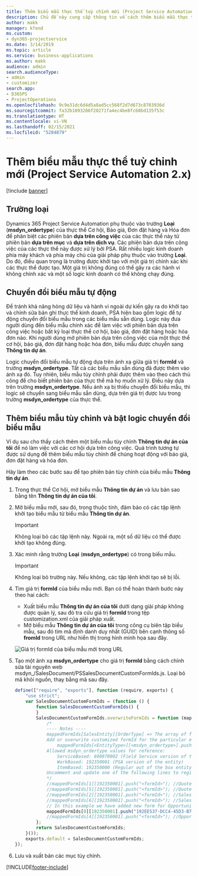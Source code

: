 ```yaml
---
title: Thêm biểu mẫu thực thể tuỳ chỉnh mới (Project Service Automation 2.x)
description: Chủ đề này cung cấp thông tin về cách thêm biểu mẫu thực thể tùy chỉnh cho cơ hội, báo giá, đơn đặt hàng hoặc hóa đơn trong Dynamics 365 Project Service Automation 2.x.
author: makk
manager: kfend
ms.custom:
- dyn365-projectservice
ms.date: 3/14/2019
ms.topic: article
ms.service: business-applications
ms.author: makk
audience: admin
search.audienceType:
- admin
- customizer
search.app:
- D365PS
- ProjectOperations
ms.openlocfilehash: 9c9e31dc6d4d5a8ad5cc568f2d7d673c8703936d
ms.sourcegitcommit: fa32b1893286f20271fa4ec4be8fc68bd135f53c
ms.translationtype: HT
ms.contentlocale: vi-VN
ms.lasthandoff: 02/15/2021
ms.locfileid: "5284879"
---
```

# <a name="add-new-custom-entity-forms-project-service-automation-2x"></a>Thêm biểu mẫu thực thể tuỳ chỉnh mới (Project Service Automation 2.x)

[!include [banner](../../includes/psa-now-project-operations.md)]

## <a name="type-field"></a>Trường loại 

Dynamics 365 Project Service Automation phụ thuộc vào trường **Loại** (**msdyn\_ordertype**) của thực thể Cơ hội, Báo giá, Đơn đặt hàng và Hóa đơn để phân biệt các phiên bản **dựa trên công việc** của các thực thể này từ phiên bản **dựa trên mục** và **dựa trên dịch vụ**. Các phiên bản dựa trên công việc của các thực thể này được xử lý bởi PSA. Rất nhiều logic kinh doanh phía máy khách và phía máy chủ của giải pháp phụ thuộc vào trường **Loại**. Do đó, điều quan trọng là trường được khởi tạo với một giá trị chính xác khi các thực thể được tạo. Một giá trị không đúng có thể gây ra các hành vi không chính xác và một số logic kinh doanh có thể không chạy đúng.

## <a name="automatic-form-switching"></a>Chuyển đổi biểu mẫu tự động

Để tránh khả năng hỏng dữ liệu và hành vi ngoài dự kiến gây ra do khởi tạo và chỉnh sửa bản ghi thực thể kinh doanh, PSA hiện bao gồm logic để tự động chuyển đổi biểu mẫu trong các biểu mẫu sẵn dùng. Logic này đưa người dùng đến biểu mẫu chính xác để làm việc với phiên bản dựa trên công việc hoặc bất kỳ loại thực thể cơ hội, báo giá, đơn đặt hàng hoặc hóa đơn nào. Khi người dùng mở phiên bản dựa trên công việc của một thực thể cơ hội, báo giá, đơn đặt hàng hoặc hóa đơn, biểu mẫu được chuyển sang **Thông tin dự án**.

Logic chuyển đổi biểu mẫu tự động dựa trên ánh xạ giữa giá trị **formId** và trường **msdyn\_ordertype**. Tất cả các biểu mẫu sẵn dùng đã được thêm vào ánh xạ đó. Tuy nhiên, biểu mẫu tùy chỉnh phải được thêm vào theo cách thủ công để cho biết phiên bản của thực thể mà họ muốn xử lý. Điều này dựa trên trường **msdyn\_ordertype**. Nếu ánh xạ bị thiếu chuyển đổi biểu mẫu, thì logic sẽ chuyển sang biểu mẫu sẵn dùng, dựa trên giá trị được lưu trong trường **msdyn\_ordertype** của thực thể.

## <a name="add-custom-forms-and-turn-on-the-form-switching-logic"></a>Thêm biểu mẫu tùy chỉnh và bật logic chuyển đổi biểu mẫu

Ví dụ sau cho thấy cách thêm một biểu mẫu tùy chỉnh **Thông tin dự án của tôi** để nó làm việc với các cơ hội dựa trên công việc. Quá trình tương tự được sử dụng để thêm biểu mẫu tùy chỉnh để chúng hoạt động với báo giá, đơn đặt hàng và hóa đơn.

Hãy làm theo các bước sau để tạo phiên bản tùy chỉnh của biểu mẫu **Thông tin dự án**.

1. Trong thực thể Cơ hội, mở biểu mẫu **Thông tin dự án** và lưu bản sao bằng tên **Thông tin dự án của tôi**.
2. Mở biểu mẫu mới, sau đó, trong thuộc tính, đảm bảo có các tập lệnh khởi tạo biểu mẫu từ biểu mẫu **Thông tin dự án**. 

    > [!IMPORTANT]
    > Không loại bỏ các tập lệnh này. Ngoài ra, một số dữ liệu có thể được khởi tạo không đúng.

3. Xác minh rằng trường **Loại** (**msdyn\_ordertype**) có trong biểu mẫu. 

    > [!IMPORTANT]
    > Không loại bỏ trường này. Nếu không, các tập lệnh khởi tạo sẽ bị lỗi.

4. Tìm giá trị **formId** của biểu mẫu mới. Bạn có thể hoàn thành bước này theo hai cách:

    - Xuất biểu mẫu **Thông tin dự án của tôi** dưới dạng giải pháp không được quản lý, sau đó tra cứu giá trị **formId** trong tệp customization.xml của giải pháp xuất.
    - Mở biểu mẫu **Thông tin dự án của tôi** trong công cụ biên tập biểu mẫu, sau đó tìm mã định danh duy nhất (GUID) bên cạnh thông số **fromId** trong URL như hiển thị trong hình minh họa sau đây.

    ![Giá trị formId của biểu mẫu mới trong URL](media/how-to-add-custom-forms-in-v2.0.png)

5. Tạo một ánh xạ **msdyn\_ordertype** cho giá trị **formId** bằng cách chỉnh sửa tài nguyên web msdyn\_/SalesDocument/PSSalesDocumentCustomFormIds.js. Loại bỏ mã khỏi nguồn, thay bằng mã sau đây.

    ```javascript
    define(["require", "exports"], function (require, exports) {
        "use strict";
        var SalesDocumentCustomFormIds = (function () {
            function SalesDocumentCustomFormIds() {
            }
            SalesDocumentCustomFormIds.overwriteFormIds = function (mappedFormIds) {
                /*
                ---- Notes ----
                mappedFormIds[SalesEntity][OrderType] => The array of forms IDs that support particular entity and order type
                Add or overwrite customized formId for the particular entity and order type by calling:
                    mappedFormIds[<EntityType>][<msdyn_ordertype>].push("<formId>");
                Allowed msdyn_ordertype values for reference:
                    ServiceBased: 690970002 (Field Service version of the entity)
                    WorkBased: 192350001 (PSA version of the entity)
                    ItemBased: 192350000 (Regular out of the box entity)
                Uncomment and update one of the following lines to register custom PSA form for required entity:
                */      
                //mappedFormIds[1][192350001].push("<formId>"); //Quote
                //mappedFormIds[5][192350001].push("<formId>"); //Quote Line
                //mappedFormIds[2][192350001].push("<formId>"); //Sales Order
                //mappedFormIds[6][192350001].push("<formId>"); //Sales Order Line
                // In this example we have added new form for Opportunity
                mappedFormIds[0][192350001].push("192EE537-DCC4-45D3-B7AF-EA694B9113D2"); //Opportunity
                //mappedFormIds[4][192350001].push("<formId>"); //Opportunity Line
            };
            return SalesDocumentCustomFormIds;
        }());
        exports.default = SalesDocumentCustomFormIds;
    });
    ```

6. Lưu và xuất bản các mục tùy chỉnh.


[!INCLUDE[footer-include](../../includes/footer-banner.md)]